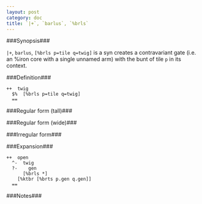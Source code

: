 ```yaml
---
layout: post
category: doc
title: `|+`, `barlus`, `%brls`
---
```


###Synopsis###

`|+`, `barlus`, `[%brls p=tile q=twig]` is a syn
creates a contravariant gate (i.e. an %iron core with a single unnamed
arm) with the bunt of tile `p` in its context.

###Definition###

    ++  twig  
      $%  [%brls p=tile q=twig]
      ==

###Regular form (tall)###

###Regular form (wide)###

###Irregular form###

###Expansion###
    
    ++  open
      ^-  twig
      ?-    gen
          [%brls *]
        [%ktbr [%brts p.gen q.gen]]
      ==

###Notes###

